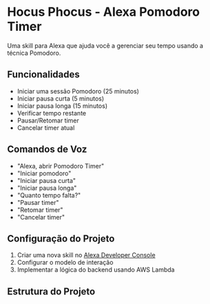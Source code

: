 # Hocus Phocus - Alexa Pomodoro Timer

Uma skill para Alexa que ajuda você a gerenciar seu tempo usando a técnica Pomodoro.

## Funcionalidades

- Iniciar uma sessão Pomodoro (25 minutos)
- Iniciar pausa curta (5 minutos)
- Iniciar pausa longa (15 minutos)
- Verificar tempo restante
- Pausar/Retomar timer
- Cancelar timer atual

## Comandos de Voz

- "Alexa, abrir Pomodoro Timer"
- "Iniciar pomodoro"
- "Iniciar pausa curta"
- "Iniciar pausa longa"
- "Quanto tempo falta?"
- "Pausar timer"
- "Retomar timer"
- "Cancelar timer"

## Configuração do Projeto

1. Criar uma nova skill no [Alexa Developer Console](https://developer.amazon.com/alexa/console/ask)
2. Configurar o modelo de interação
3. Implementar a lógica do backend usando AWS Lambda

## Estrutura do Projeto
